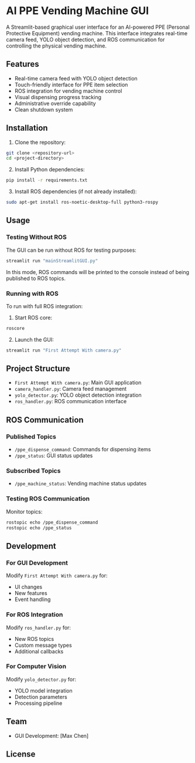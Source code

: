 # AI PPE Vending Machine GUI

A Streamlit-based graphical user interface for an AI-powered PPE (Personal Protective Equipment) vending machine. This interface integrates real-time camera feed, YOLO object detection, and ROS communication for controlling the physical vending machine.

## Features

- Real-time camera feed with YOLO object detection
- Touch-friendly interface for PPE item selection
- ROS integration for vending machine control
- Visual dispensing progress tracking
- Administrative override capability
- Clean shutdown system

## Installation

1. Clone the repository:
```bash
git clone <repository-url>
cd <project-directory>
```

2. Install Python dependencies:
```bash
pip install -r requirements.txt
```

3. Install ROS dependencies (if not already installed):
```bash
sudo apt-get install ros-noetic-desktop-full python3-rospy
```

## Usage

### Testing Without ROS
The GUI can be run without ROS for testing purposes:
```bash
streamlit run "mainStreamlitGUI.py"
```
In this mode, ROS commands will be printed to the console instead of being published to ROS topics.

### Running with ROS
To run with full ROS integration:
1. Start ROS core:
```bash
roscore
```
2. Launch the GUI:
```bash
streamlit run "First Attempt With camera.py"
```

## Project Structure

- `First Attempt With camera.py`: Main GUI application
- `camera_handler.py`: Camera feed management
- `yolo_detector.py`: YOLO object detection integration
- `ros_handler.py`: ROS communication interface

## ROS Communication

### Published Topics
- `/ppe_dispense_command`: Commands for dispensing items
- `/ppe_status`: GUI status updates

### Subscribed Topics
- `/ppe_machine_status`: Vending machine status updates

### Testing ROS Communication
Monitor topics:
```bash
rostopic echo /ppe_dispense_command
rostopic echo /ppe_status
```

## Development

### For GUI Development
Modify `First Attempt With camera.py` for:
- UI changes
- New features
- Event handling

### For ROS Integration
Modify `ros_handler.py` for:
- New ROS topics
- Custom message types
- Additional callbacks

### For Computer Vision
Modify `yolo_detector.py` for:
- YOLO model integration
- Detection parameters
- Processing pipeline

## Team

- GUI Development: [Max Chen]


## License
